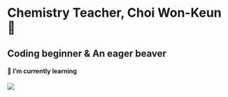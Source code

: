# Chemistry Teacher, Choi Won-Keun 👋
## Coding beginner & An eager beaver

#### 🌱 I’m currently learning
<img src="https://img.shields.io/badge/Python-3776AB?style=for-the-badge&logo=Python&logoColor=white">





<!--
**CHOI-WON-KEUN/CHOI-WON-KEUN** is a ✨ _special_ ✨ repository because its `README.md` (this file) appears on your GitHub profile.

Here are some ideas to get you started:

- 🔭 I’m currently working on ...
- 🌱 I’m currently learning ...
- 👯 I’m looking to collaborate on ...
- 🤔 I’m looking for help with ...
- 💬 Ask me about ...
- 📫 How to reach me: ...
- 😄 Pronouns: ...
- ⚡ Fun fact: ...
-->
